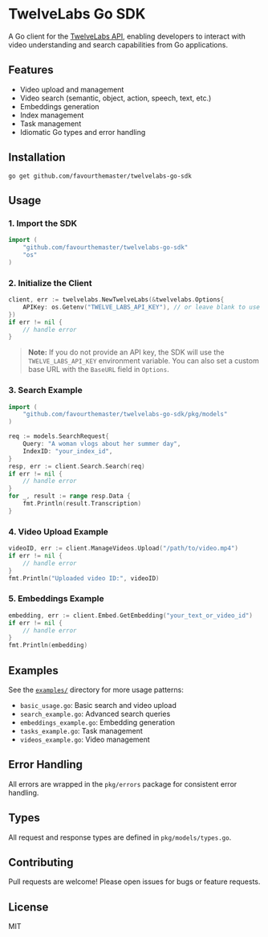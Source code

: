 # TwelveLabs Go SDK

A Go client for the [TwelveLabs API](https://docs.twelvelabs.io/), enabling developers to interact with video understanding and search capabilities from Go applications.

## Features
- Video upload and management
- Video search (semantic, object, action, speech, text, etc.)
- Embeddings generation
- Index management
- Task management
- Idiomatic Go types and error handling

## Installation

```
go get github.com/favourthemaster/twelvelabs-go-sdk
```

## Usage

### 1. Import the SDK

```go
import (
    "github.com/favourthemaster/twelvelabs-go-sdk"
    "os"
)
```

### 2. Initialize the Client

```go
client, err := twelvelabs.NewTwelveLabs(&twelvelabs.Options{
    APIKey: os.Getenv("TWELVE_LABS_API_KEY"), // or leave blank to use env var
})
if err != nil {
    // handle error
}
```

> **Note:** If you do not provide an API key, the SDK will use the `TWELVE_LABS_API_KEY` environment variable. You can also set a custom base URL with the `BaseURL` field in `Options`.

### 3. Search Example

```go
import (
    "github.com/favourthemaster/twelvelabs-go-sdk/pkg/models"
)

req := models.SearchRequest{
    Query: "A woman vlogs about her summer day",
    IndexID: "your_index_id",
}
resp, err := client.Search.Search(req)
if err != nil {
    // handle error
}
for _, result := range resp.Data {
    fmt.Println(result.Transcription)
}
```

### 4. Video Upload Example

```go
videoID, err := client.ManageVideos.Upload("/path/to/video.mp4")
if err != nil {
    // handle error
}
fmt.Println("Uploaded video ID:", videoID)
```

### 5. Embeddings Example

```go
embedding, err := client.Embed.GetEmbedding("your_text_or_video_id")
if err != nil {
    // handle error
}
fmt.Println(embedding)
```

## Examples
See the [`examples/`](./examples/) directory for more usage patterns:
- `basic_usage.go`: Basic search and video upload
- `search_example.go`: Advanced search queries
- `embeddings_example.go`: Embedding generation
- `tasks_example.go`: Task management
- `videos_example.go`: Video management

## Error Handling
All errors are wrapped in the `pkg/errors` package for consistent error handling.

## Types
All request and response types are defined in `pkg/models/types.go`.

## Contributing
Pull requests are welcome! Please open issues for bugs or feature requests.

## License
MIT

